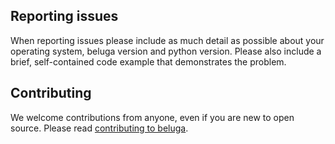 ## Reporting issues

When reporting issues please include as much detail as possible about your
operating system, beluga version and python version. Please
also include a brief, self-contained code example that demonstrates the problem.

## Contributing

We welcome contributions from anyone, even if you are new to open
source. Please read [contributing to beluga](
https://github.com/Rapid-Design-of-Systems-Laboratory/beluga/wiki/Contributing-to-beluga).
